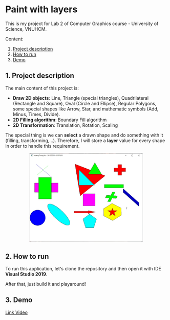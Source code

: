# Paint with layers

This is my project for Lab 2 of Computer Graphics course - University of Science, VNUHCM.

Content:
<ol>
    <li><a href="#desc">Project description</a></li>
    <li><a href="#build">How to run</a></li>
    <li><a href="#demo">Demo</a></li>
</ol>

## 1. Project description
<span id="desc"></span>
The main content of this project is:
- **Draw 2D objects**: Line, Triangle (special triangles), Quadrilateral (Rectangle and Square), Oval (Circle and Ellipse), Regular Polygons, some special shapes like Arrow, Star, and mathematic symbols (Add, Minus, Times, Divide).
- **2D Filling algorithm**: Boundary Fill algorithm
- **2D Transformation**: Translation, Rotation, Scaling

The special thing is we can **select** a drawn shape and do something with it (filling, transforming,...). Therefore, I will store a **layer** value for every shape in order to handle this requirement.

<p align="center">
    <img src="./images/shot.png" width="70%"/>
</p>

## 2. How to run
<span id="build"></span>

To run this application, let's clone the repository and then open it with IDE **Visual Studio 2019**.

After that, just build it and playaround!

## 3. Demo
<span id="demo"></span>
<a href="https://youtu.be/uLP3AdKRxbI">Link Video</a>